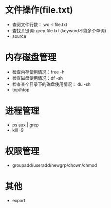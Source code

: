 # 文件操作(file.txt)

* 查阅文件行数： wc -l file.txt
* 查找关键词: grep <keyword> file.txt (keyword不能多个单词)
* source


# 内存磁盘管理

* 检查内存使用情况：free -h
* 检查磁盘使用情况：df -sh
* 检查某个目录下的磁盘使用情况： du -sh <directory>
* top/htop

# 进程管理

* ps aux | grep <name>
* kill -9 <pid>

# 权限管理

* groupadd/useradd/newgrp/chown/chmod

# 其他

* export